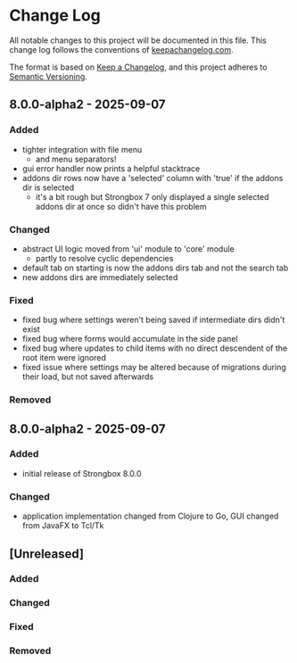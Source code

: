 # Change Log
All notable changes to this project will be documented in this file. This change log follows the conventions of [keepachangelog.com](http://keepachangelog.com/).

The format is based on [Keep a Changelog](https://keepachangelog.com/en/1.0.0/),
and this project adheres to [Semantic Versioning](https://semver.org/spec/v2.0.0.html).

## 8.0.0-alpha2 - 2025-09-07

### Added

* tighter integration with file menu 
    - and menu separators!
* gui error handler now prints a helpful stacktrace
* addons dir rows now have a 'selected' column with 'true' if the addons dir is selected
    - it's a bit rough but Strongbox 7 only displayed a single selected addons dir at once so didn't have this problem

### Changed

* abstract UI logic moved from 'ui' module to 'core' module
    - partly to resolve cyclic dependencies
* default tab on starting is now the addons dirs tab and not the search tab
* new addons dirs are immediately selected 

### Fixed

* fixed bug where settings weren't being saved if intermediate dirs didn't exist
* fixed bug where forms would accumulate in the side panel
* fixed bug where updates to child items with no direct descendent of the root item were ignored
* fixed issue where settings may be altered because of migrations during their load, but not saved afterwards

### Removed

## 8.0.0-alpha2 - 2025-09-07

### Added

* initial release of Strongbox 8.0.0

### Changed

* application implementation changed from Clojure to Go, GUI changed from JavaFX to Tcl/Tk

## [Unreleased]

### Added

### Changed

### Fixed

### Removed
